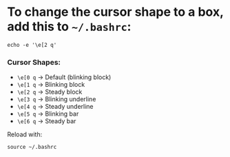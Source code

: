 # To change the cursor shape to a box, add this to `~/.bashrc`:

```
echo -e '\e[2 q'
```

### Cursor Shapes:
- `\e[0 q` → Default (blinking block)  
- `\e[1 q` → Blinking block  
- `\e[2 q` → Steady block  
- `\e[3 q` → Blinking underline  
- `\e[4 q` → Steady underline  
- `\e[5 q` → Blinking bar  
- `\e[6 q` → Steady bar  

Reload with:  
```
source ~/.bashrc
```

